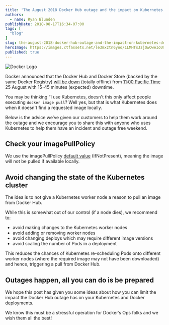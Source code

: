 ```yaml
---
title: 'The August 2018 Docker Hub outage and the impact on Kubernetes deployments'
authors:
  - name: Ryan Blunden
publishDate: 2018-08-17T16:34-07:00
tags: [
  "blog"
]
slug: the-august-2018-docker-hub-outage-and-the-impact-on-kubernetes-deployments
heroImage: https://images.ctfassets.net/le3mxztn6yoo/1LMHTsJzjOwOweIoUmMk2i/2ff8fd218923eda3f0e32f81cec6016f/Docker-logo-011.png
published: true
---
```


<p class="tc"><img alt="Docker Logo" src="https://images.ctfassets.net/le3mxztn6yoo/1LMHTsJzjOwOweIoUmMk2i/2ff8fd218923eda3f0e32f81cec6016f/Docker-logo-011.png" class="h5"></p>

Docker announced that the Docker Hub and Docker Store (backed by the same Docker Registry) [will be down](https://success.docker.com/article/planned-downtime-on-hub-cloud-store) (totally offline) from [11:00 Pacific Time](https://everytimezone.com/#2018-8-25,-1080,b8jj) 25 August with 15-45 minutes (expected) downtime.

You may be thinking “I use Kubernetes, doesn't this only affect people executing `docker image pull`? Well yes, but that is what Kubernetes does when it doesn't find a requested image locally.

Below is the advice we’ve given our customers to help them work around the outage and we encourage you to share this with anyone who uses Kubernetes to help them have an incident and outage free weekend.

## Check your imagePullPolicy
We use the imagePullPolicy [default value](https://kubernetes.io/docs/concepts/configuration/overview/#container-images) (IfNotPresent), meaning the image will not be pulled if available locally.

## Avoid changing the state of the Kubernetes cluster
The idea is to not give a Kubernetes worker node a reason to pull an image from Docker Hub.

While this is somewhat out of our control (if a node dies), we recommend to:

 - avoid making changes to the Kubernetes worker nodes
 - avoid adding or removing worker nodes
 - avoid changing deploys which may require different image versions
 - avoid scaling the number of Pods in a deployment

This reduces the chances of Kubernetes re-scheduling Pods onto different worker nodes (where the required image may not have been downloaded) and hence, triggering a pull from Docker Hub.

## Outages happen, all you can do is be prepared
We hope this post has given you some ideas about how you can limit the impact the Docker Hub outage has on your Kubernetes and Docker deployments.

We know this must be a stressful operation for Docker’s Ops folks and we wish them all the best!
